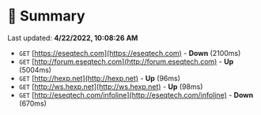 # 📖 Summary
Last updated: **4/22/2022, 10:08:26 AM**

- `GET` [https://eseqtech.com](https://eseqtech.com) - **Down** (2100ms)
- `GET` [http://forum.eseqtech.com](http://forum.eseqtech.com) - **Up** (5004ms)
- `GET` [http://hexp.net](http://hexp.net) - **Up** (96ms)
- `GET` [http://ws.hexp.net](http://ws.hexp.net) - **Up** (98ms)
- `GET` [http://eseqtech.com/infoline](http://eseqtech.com/infoline) - **Down** (670ms)
